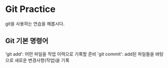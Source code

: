 #  Git Practice

git을 사용하는 연습을 해봅시다.

## Git 기본 명령어

'git add': 어떤 파일을 작업 이력으로 기록할 준비
'git commit': add된 파일들을 바탕으로 새로운 변경사항(작업)을 기록

